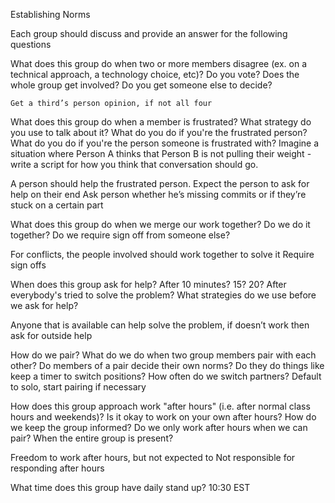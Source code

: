 Establishing Norms

Each group should discuss and provide an answer for the following questions

What does this group do when two or more members disagree (ex. on a technical approach, a technology choice, etc)?
Do you vote? Does the whole group get involved? Do you get someone else to decide?
	
	Get a third’s person opinion, if not all four


What does this group do when a member is frustrated?
What strategy do you use to talk about it? What do you do if you're the frustrated person? What do you do if you're the person someone is frustrated with? Imagine a situation where Person A thinks that Person B is not pulling their weight - write a script for how you think that conversation should go.

A person should help the frustrated person. Expect the person to ask for help on their end
Ask person whether he’s missing commits or if they’re stuck on a certain part
	
What does this group do when we merge our work together?
Do we do it together? Do we require sign off from someone else?

For conflicts, the people involved should work together to solve it
Require sign offs

When does this group ask for help?
After 10 minutes? 15? 20? After everybody's tried to solve the problem? What strategies do we use before we ask for help?
	
Anyone that is available can help solve the problem, if doesn’t work then ask for outside help

How do we pair? What do we do when two group members pair with each other?
Do members of a pair decide their own norms? Do they do things like keep a timer to switch positions? How often do we switch partners?
Default to solo, start pairing if necessary

How does this group approach work "after hours" (i.e. after normal class hours and weekends)?
Is it okay to work on your own after hours? How do we keep the group informed? Do we only work after hours when we can pair? When the entire group is present?

Freedom to work after hours, but not expected to
Not responsible for responding after hours

What time does this group have daily stand up?
10:30 EST
